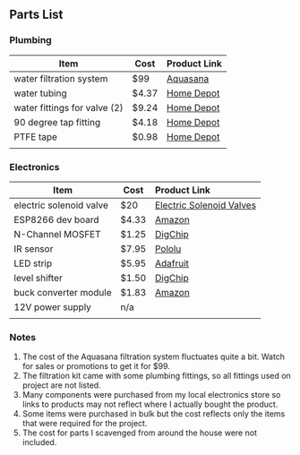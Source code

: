 ## Parts List

### Plumbing

| Item                         | Cost  | Product Link                                                 |
| ---------------------------- | ----- | :----------------------------------------------------------- |
| water filtration system      | $99   | [Aquasana](https://www.aquasana.com/drinking-water-filter-systems/under-counter-faucet-2-stage/chrome) |
| water tubing                 | $4.37 | [Home Depot](https://www.homedepot.com/p/Everbilt-1-4-in-O-D-x-1-6-in-I-D-x-25-ft-Polyethylene-Tubing-701873/207144363) |
| water fittings for valve (2) | $9.24 | [Home Depot](https://www.homedepot.com/p/Everbilt-1-4-in-x-1-4-in-MIP-Lead-Free-Brass-Compression-Adapter-Fitting-801079/207176793?MERCH=REC-_-rv_cartempty_rr-_-NA-_-207176793-_-N) |
| 90 degree tap fitting        | $4.18 | [Home Depot](https://www.homedepot.com/p/John-Guest-1-4-in-O-D-x-1-4-in-O-D-NPTF-Polypropylene-Push-to-Connect-90-Degree-Elbow-Fitting-804529/303347813) |
| PTFE tape                    | $0.98 | [Home Depot](https://www.homedepot.com/p/Harvey-1-2-in-x-260-in-PTFE-Tape-0178502/202280370) |
|                              |       |                                                              |

### Electronics

| Item                    | Cost  | Product Link                                                 |
| ----------------------- | ----- | :----------------------------------------------------------- |
| electric solenoid valve | $20   | [Electric Solenoid Valves](https://www.electricsolenoidvalves.com/1-4-12v-dc-electric-plastic-solenoid-valve/?gclid=Cj0KCQiA7OnxBRCNARIsAIW53B_mqhWERAm4H16aWnoii-s6UdT-edAzLE60pQY-LprUZFgntIm0AdwaAoupEALw_wcB) |
| ESP8266 dev board       | $4.33 | [Amazon](https://www.amazon.com/HiLetgo-Internet-Development-Wireless-Micropython/dp/B010N1SPRK?ref_=ast_sto_dp) |
| N-Channel MOSFET        | $1.25 | [DigChip](https://www.digchip.com/datasheets/parts/datasheet/169/2SK2049.php) |
| IR sensor               | $7.95 | [Pololu](https://www.pololu.com/product/1134)                |
| LED strip               | $5.95 | [Adafruit](https://www.adafruit.com/product/1426)            |
| level shifter           | $1.50 | [DigChip](https://www.digchip.com/datasheets/parts/datasheet/364/74AHCT125.php) |
| buck converter module   | $1.83 | [Amazon](https://www.amazon.com/Valefod-Efficiency-Voltage-Regulator-Converter/dp/B076H3XHXP?ref_=ast_bbp_dp&th=1&psc=1) |
| 12V power supply        | n/a   |                                                              |
|                         |       |                                                              |

### Notes

1. The cost of the Aquasana filtration system fluctuates quite a bit. Watch for sales or promotions to get it for $99. 
2. The filtration kit came with some plumbing fittings, so all fittings used on project are not listed. 
3. Many components were purchased from my local electronics store so links to products may not reflect where I actually bought the product.
4. Some items were purchased in bulk but the cost reflects only the items that were required for the project.
5. The cost for parts I scavenged from around the house were not included.
